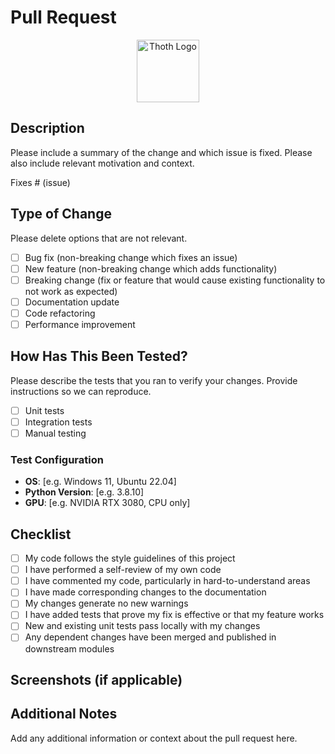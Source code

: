 # Pull Request

<!-- Thoth Logo -->
<p align="center">
  <img src="https://github.com/rtw878/thoth/raw/main/.github/assets/png/profile-1080x1080.png" alt="Thoth Logo" width="100" />
</p>

## Description
Please include a summary of the change and which issue is fixed. Please also include relevant motivation and context.

Fixes # (issue)

## Type of Change
Please delete options that are not relevant.

- [ ] Bug fix (non-breaking change which fixes an issue)
- [ ] New feature (non-breaking change which adds functionality)
- [ ] Breaking change (fix or feature that would cause existing functionality to not work as expected)
- [ ] Documentation update
- [ ] Code refactoring
- [ ] Performance improvement

## How Has This Been Tested?
Please describe the tests that you ran to verify your changes. Provide instructions so we can reproduce.

- [ ] Unit tests
- [ ] Integration tests
- [ ] Manual testing

### Test Configuration
- **OS**: [e.g. Windows 11, Ubuntu 22.04]
- **Python Version**: [e.g. 3.8.10]
- **GPU**: [e.g. NVIDIA RTX 3080, CPU only]

## Checklist
- [ ] My code follows the style guidelines of this project
- [ ] I have performed a self-review of my own code
- [ ] I have commented my code, particularly in hard-to-understand areas
- [ ] I have made corresponding changes to the documentation
- [ ] My changes generate no new warnings
- [ ] I have added tests that prove my fix is effective or that my feature works
- [ ] New and existing unit tests pass locally with my changes
- [ ] Any dependent changes have been merged and published in downstream modules

## Screenshots (if applicable)

## Additional Notes
Add any additional information or context about the pull request here.
